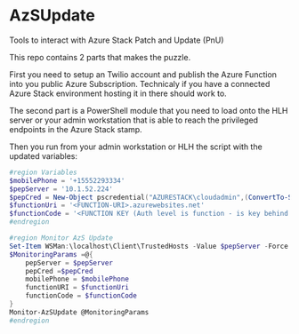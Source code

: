 # AzSUpdate
Tools to interact with Azure Stack Patch and Update (PnU)

This repo contains 2 parts that makes the puzzle. 

First you need to setup an Twilio account and publish the Azure Function into you public Azure Subscription. Technicaly if you have a connected Azure Stack environment hosting it in there should work to. 

The second part is a PowerShell module that you need to load onto the HLH server or your admin workstation that is able to reach the privileged endpoints in the Azure Stack stamp.

Then you run from your admin workstation or HLH the script with the updated variables:
```PowerShell
#region Variables
$mobilePhone = '+15552293334'
$pepServer = '10.1.52.224'
$pepCred = New-Object pscredential("AZURESTACK\cloudadmin",(ConvertTo-SecureString -AsPlainText -Force "<PASSWORD>"))
$functionUri = '<FUNCTION-URI>.azurewebsites.net'
$functionCode = '<FUNCTION KEY (Auth level is function - is key behind ?code in URI)>'
#endregion

#region Monitor AzS Update
Set-Item WSMan:\localhost\Client\TrustedHosts -Value $pepServer -Force
$MonitoringParams =@{
    pepServer = $pepServer
    pepCred =$pepCred
    mobilePhone = $mobilePhone
    functionURI = $functionUri
    functionCode = $functionCode
}
Monitor-AzSUpdate @MonitoringParams
#endregion
```
